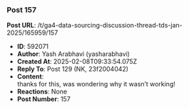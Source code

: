 ### Post 157
**Post URL**: /t/ga4-data-sourcing-discussion-thread-tds-jan-2025/165959/157
- **ID**: 592071
- **Author**: Yash Arabhavi (yasharabhavi)
- **Created At**: 2025-02-08T09:33:54.075Z
- **Reply To**: Post 129 (NK, 23f2004042)
- **Content**:  
  thanks for this, was wondering why it wasn’t working!
- **Reactions**: None
- **Post Number**: 157

